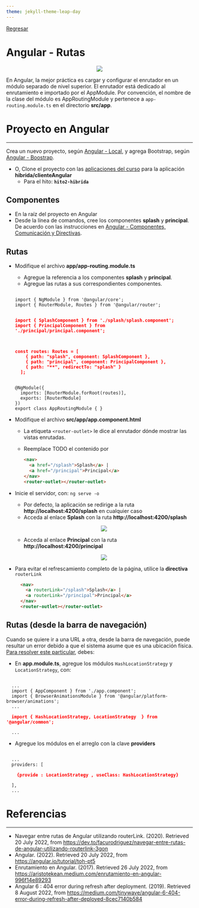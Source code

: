 ```yaml
---
theme: jekyll-theme-leap-day
---
```


[Regresar](/DAWM/)

Angular - Rutas 
===============

<p align="center">
  <img src="imagenes/angular_rutas.png">
</p>

En Angular, la mejor práctica es cargar y configurar el enrutador en un módulo separado de nivel superior. El enrutador está dedicado al enrutamiento e importado por el AppModule. Por convención, el nombre de la clase del módulo es AppRoutingModule y pertenece a `app-routing.module.ts` en el directorio **src/app**.

Proyecto en Angular
===================

* * *

Crea un nuevo proyecto, según [Angular - Local](https://dawfiec.github.io/DAWM/tutoriales/angular_local.html), y agrega Bootstrap, según [Angular - Boostrap](https://dawfiec.github.io/DAWM/tutoriales/angular_bootstrap.html).

* O, Clone el proyecto con las [aplicaciones del curso](https://github.com/DAWFIEC/DAWM-apps) para la aplicación **hibrida/clienteAngular**
    - Para el hito: **`hito2-hibrida`**


Componentes 
-----------

* En la raíz del proyecto en Angular
* Desde la línea de comandos, cree los componentes **splash** y **principal**. De acuerdo con las instrucciones en [Angular - Componentes, Comunicación y Directivas](https://dawfiec.github.io/DAWM/tutoriales/angular_bases.html).

Rutas 
-----

* Modifique el archivo **app/app-routing.module.ts**
  + Agregue la referencia a los componentes **splash** y **principal**.
  + Agregue las rutas a sus correspondientes componentes.
  
  <pre><code>
  import { NgModule } from '@angular/core';
  import { RouterModule, Routes } from '@angular/router';

  <b style="color: red">
  import { SplashComponent } from './splash/splash.component';
  import { PrincipalComponent } from './principal/principal.component';
  </b>

  <b style="color: red">
  const routes: Routes = [
      { path: "splash", component: SplashComponent },
      { path: "principal", component: PrincipalComponent },
      { path: "**", redirectTo: "splash" }
    ];
  </b>
    
  @NgModule({
    imports: [RouterModule.forRoot(routes)],
    exports: [RouterModule]
  })
  export class AppRoutingModule { }
  </code></pre>

* Modifique el archivo **src/app/app.component.html**
  + La etiqueta `<router-outlet>` le dice al enrutador dónde mostrar las vistas enrutadas.
  + Reemplace TODO el contenido por
    
    ```html
    <nav>
      <a href="/splash">Splash</a> |
      <a href="/principal">Principal</a>
    </nav>   
    <router-outlet></router-outlet>
    ```

* Inicie el servidor, con: `ng serve -o`
  + Por defecto, la aplicación se redirige a la ruta **http://localhost:4200/splash** en cualquier caso
  + Acceda al enlace **Splash** con la ruta **http://localhost:4200/splash**

  <p align="center">
    <img src="imagenes/angular_rutas_splash.png">
  </p>

  + Acceda al enlace **Principal** con la ruta **http://localhost:4200/principal**

  <p align="center">
    <img src="imagenes/angular_rutas_principal.png">
  </p>


* Para evitar el refrescamiento completo de la página, utilice la **directiva** `routerLink`
  
  ```html
    <nav>
      <a routerLink="/splash">Splash</a> |
      <a routerLink="/principal">Principal</a>
    </nav>   
    <router-outlet></router-outlet>
    ```

Rutas (desde la barra de navegación)
------------------------------------

Cuando se quiere ir a una URL a otra, desde la barra de navegación, puede resultar un error debido a que el sistema asume que es una ubicación física. [Para resolver este particular](https://dawfiec.github.io/DAWM/tutoriales/angular_rutas.html), debes:

* En **app.module.ts**, agregue los módulos `HashLocationStrategy` y `LocationStrategy`, con:

<pre><code>
  ...
  import { AppComponent } from './app.component';
  import { BrowserAnimationsModule } from '@angular/platform-browser/animations';
  ...
  <b style="color:red">
  import { HashLocationStrategy, LocationStrategy  } from '@angular/common';
  </b>
  ...
</code></pre>

* Agregue los módulos en el arreglo con la clave **providers**

<pre><code>
  ...
  providers: [
    <b style="color:red">
    {provide : LocationStrategy , useClass: HashLocationStrategy}
    </b>
  ],
  ...
</code></pre>

Referencias 
===========

* * *

* Navegar entre rutas de Angular utilizando routerLink. (2020). Retrieved 20 July 2022, from https://dev.to/facurodriguez/navegar-entre-rutas-de-angular-utilizando-routerlink-3gon
* Angular. (2022). Retrieved 20 July 2022, from https://angular.io/tutorial/toh-pt5
* Enrutamiento en Angular. (2017). Retrieved 26 July 2022, from https://aristotekean.medium.com/enrutamiento-en-angular-996f14e89293
* Angular 6 : 404 error during refresh after deployment. (2019). Retrieved 8 August 2022, from https://medium.com/tinywave/angular-6-404-error-during-refresh-after-deployed-8cec7140b584
